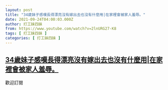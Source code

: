 ```yaml
---
layout: post
title: "34歲妹子感嘆長得漂亮沒有嫁出去也沒有什麼用|在家裡會被家人羞辱。"
date: 2021-09-24T04:00:03.000Z
author: 打工妹四妹
from: https://www.youtube.com/watch?v=2lnURG27-K8
tags: [ 打工妹四妹 ]
categories: [ 打工妹四妹 ]
---
```

<!--1632456003000-->
[34歲妹子感嘆長得漂亮沒有嫁出去也沒有什麼用|在家裡會被家人羞辱。](https://www.youtube.com/watch?v=2lnURG27-K8)
------

<div>
歡迎訂閱
</div>
